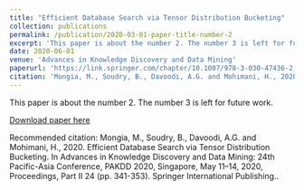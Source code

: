 ```yaml
---
title: "Efficient Database Search via Tensor Distribution Bucketing"
collection: publications
permalink: /publication/2020-03-01-paper-title-number-2
excerpt: 'This paper is about the number 2. The number 3 is left for future work.'
date: 2020-06-01
venue: 'Advances in Knowledge Discovery and Data Mining'
paperurl: 'https://link.springer.com/chapter/10.1007/978-3-030-47436-2_26'
citation: 'Mongia, M., Soudry, B., Davoodi, A.G. and Mohimani, H., 2020. Efficient Database Search via Tensor Distribution Bucketing. In Advances in Knowledge Discovery and Data Mining: 24th Pacific-Asia Conference, PAKDD 2020, Singapore, May 11–14, 2020, Proceedings, Part II 24 (pp. 341-353). Springer International Publishing.'
---
```

This paper is about the number 2. The number 3 is left for future work.

[Download paper here]([http://academicpages.github.io/files/paper2.pdf](https://link.springer.com/chapter/10.1007/978-3-030-47436-2_26))

Recommended citation: Mongia, M., Soudry, B., Davoodi, A.G. and Mohimani, H., 2020. Efficient Database Search via Tensor Distribution Bucketing. In Advances in Knowledge Discovery and Data Mining: 24th Pacific-Asia Conference, PAKDD 2020, Singapore, May 11–14, 2020, Proceedings, Part II 24 (pp. 341-353). Springer International Publishing..
